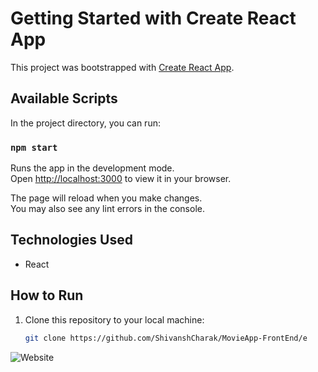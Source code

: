 # Getting Started with Create React App

This project was bootstrapped with [Create React App](https://github.com/facebook/create-react-app).

## Available Scripts

In the project directory, you can run:

### `npm start`

Runs the app in the development mode.\
Open [http://localhost:3000](http://localhost:3000) to view it in your browser.

The page will reload when you make changes.\
You may also see any lint errors in the console.

## Technologies Used

- React

## How to Run

1. Clone this repository to your local machine:

   ```bash
   git clone https://github.com/ShivanshCharak/MovieApp-FrontEnd/e
![Website](https://github.com/ShivanshCharak/MovieApp-FrontEnd/assets/96943825/d23eec0b-aeac-43c1-909a-a9acd4e20e22)
